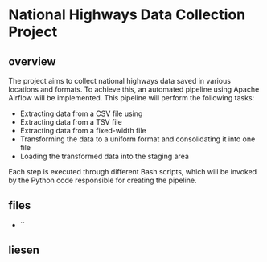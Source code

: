 # National Highways Data Collection Project

## overview 
The project aims to collect national highways data saved in various locations and formats. To achieve this, an automated pipeline using Apache Airflow will be implemented. This pipeline will perform the following tasks:

- Extracting data from a CSV file using 
- Extracting data from a TSV file
- Extracting data from a fixed-width file
- Transforming the data to a uniform format and consolidating it into one file
- Loading the transformed data into the staging area

Each step is executed through different Bash scripts, which will be invoked by the Python code responsible for creating the pipeline.


## files 
- ``


## liesen 
